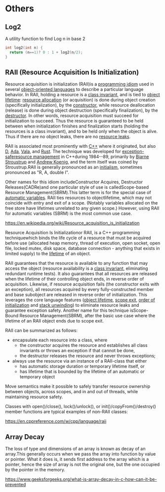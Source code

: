# Others

## Log2

 A utility function to find Log n in base 2

```c++
int log2(int n) {
  return (n==1)? 0 : 1 + log2(n/2);
}
```

## RAII (Resource Acquisition Is Initialization)

Resource acquisition is initialization (RAII)is a [programming idiom](https://en.wikipedia.org/wiki/Programming_idiom) used in several [object-oriented languages](https://en.wikipedia.org/wiki/Object-oriented_programming_language) to describe a particular language behavior. In RAII, holding a resource is a [class invariant](https://en.wikipedia.org/wiki/Class_invariant), and is tied to [object lifetime](https://en.wikipedia.org/wiki/Object_lifetime): [resource allocation](https://en.wikipedia.org/wiki/Resource_allocation_(computer)) (or acquisition) is done during object creation (specifically initialization), by the [constructor](https://en.wikipedia.org/wiki/Constructor_(object-oriented_programming)), while resource deallocation (release) is done during object destruction (specifically finalization), by the [destructor](https://en.wikipedia.org/wiki/Destructor_(computer_programming)). In other words, resource acquisition must succeed for initialization to succeed. Thus the resource is guaranteed to be held between when initialization finishes and finalization starts (holding the resources is a class invariant), and to be held only when the object is alive. Thus if there are no object leaks, there are no [resource leaks](https://en.wikipedia.org/wiki/Resource_leak).

RAII is associated most prominently with [C++](https://en.wikipedia.org/wiki/C%2B%2B) where it originated, but also [D](https://en.wikipedia.org/wiki/D_(programming_language)), [Ada](https://en.wikipedia.org/wiki/Ada_(programming_language)), [Vala](https://en.wikipedia.org/wiki/Vala_(programming_language)), and [Rust](https://en.wikipedia.org/wiki/Rust_(programming_language)). The technique was developed for [exception-safe](https://en.wikipedia.org/wiki/Exception_safety)[resource management](https://en.wikipedia.org/wiki/Resource_management_(computing)) in C++during 1984--89, primarily by [Bjarne Stroustrup](https://en.wikipedia.org/wiki/Bjarne_Stroustrup) and [Andrew Koenig](https://en.wikipedia.org/wiki/Andrew_Koenig_(programmer)), and the term itself was coined by Stroustrup.RAII is generally pronounced as an [initialism](https://en.wikipedia.org/wiki/Initialism), sometimes pronounced as "R, A, double I".

Other names for this idiom includeConstructor Acquires, Destructor Releases(CADRe)and one particular style of use is calledScope-based Resource Management(SBRM).This latter term is for the special case of [automatic variables](https://en.wikipedia.org/wiki/Automatic_variable). RAII ties resources to objectlifetime, which may not coincide with entry and exit of a scope. (Notably variables allocated on the free store have lifetimes unrelated to any given scope.) However, using RAII for automatic variables (SBRM) is the most common use case.

https://en.wikipedia.org/wiki/Resource_acquisition_is_initialization

Resource Acquisition Is Initializationor RAII, is a C++ programming techniquewhich binds the life cycle of a resource that must be acquired before use (allocated heap memory, thread of execution, open socket, open file, locked mutex, disk space, database connection - anything that exists in limited supply) to the [lifetime](https://en.cppreference.com/w/cpp/language/lifetime) of an object.

RAII guarantees that the resource is available to any function that may access the object (resource availability is a [class invariant](https://en.wikipedia.org/wiki/Class_invariant), eliminating redundant runtime tests). It also guarantees that all resources are released when the lifetime of their controlling object ends, in reverse order of acquisition. Likewise, if resource acquisition fails (the constructor exits with an exception), all resources acquired by every fully-constructed member and base subobject are released in reverse order of initialization. This leverages the core language features ([object lifetime](https://en.cppreference.com/w/cpp/language/lifetime), [scope exit](https://en.cppreference.com/w/cpp/language/statements), [order of initialization](https://en.cppreference.com/w/cpp/language/initializer_list#Initialization_order) and [stack unwinding](https://en.cppreference.com/w/cpp/language/throw#Stack_unwinding)) to eliminate resource leaks and guarantee exception safety. Another name for this technique isScope-Bound Resource Management(SBRM), after the basic use case where the lifetime of an RAII object ends due to scope exit.

RAII can be summarized as follows:

- encapsulate each resource into a class, where
    - the constructor acquires the resource and establishes all class invariants or throws an exception if that cannot be done,
    - the destructor releases the resource and never throws exceptions;
- always use the resource via an instance of a RAII-class that either
    - has automatic storage duration or temporary lifetime itself, or
    - has lifetime that is bounded by the lifetime of an automatic or temporary object

Move semantics make it possible to safely transfer resource ownership between objects, across scopes, and in and out of threads, while maintaining resource safety.

Classes with open()/close(), lock()/unlock(), or init()/copyFrom()/destroy() member functions are typical examples of non-RAII classes:

https://en.cppreference.com/w/cpp/language/raii

## Array Decay

The loss of type and dimensions of an array is known as decay of an array.This generally occurs when we pass the array into function by value or pointer. What it does is, it sends first address to the array which is a pointer, hence the size of array is not the original one, but the one occupied by the pointer in the memory.

https://www.geeksforgeeks.org/what-is-array-decay-in-c-how-can-it-be-prevented
